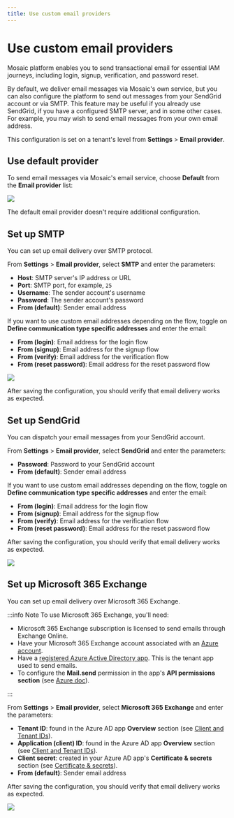 ```yaml
---
title: Use custom email providers
---
```


# Use custom email providers

Mosaic platform enables you to send transactional email for essential IAM journeys, including login, signup, verification, and password reset. 

By default, we deliver email messages via Mosaic's own service, but you can also configure the platform to send out messages from your SendGrid account or via SMTP. This feature may be useful if you already use SendGrid, if you have a configured SMTP server, and in some other cases. For example, you may wish to send email messages from your own email address.  

This configuration is set on a tenant's level from **Settings** > **Email provider**.

## Use default provider 

To send email messages via Mosaic's email service, choose **Default** from the **Email provider** list:

![](../../images/UserID/email_default.png)  

The default email provider doesn't require additional configuration.  

## Set up SMTP

You can set up email delivery over SMTP protocol.  

From **Settings** > **Email provider**, select **SMTP** and enter the parameters:  
- **Host**: SMTP server's IP address or URL  
- **Port**: SMTP port, for example, `25` 
- **Username**: The sender account's username  
- **Password**: The sender account's password  
- **From (default)**: Sender email address  

If you want to use custom email addresses depending on the flow, toggle on **Define communication type specific addresses** and enter the email: 
* **From (login)**: Email address for the login flow  
* **From (signup)**: Email address for the signup flow  
* **From (verify)**: Email address for the verification flow   
* **From (reset password)**: Email address for the reset password flow   

![](../../images/UserID/email_smtp.png)  

After saving the configuration, you should verify that email delivery works as expected.  

## Set up SendGrid

You can dispatch your email messages from your SendGrid account. 

From **Settings** > **Email provider**, select **SendGrid** and enter the parameters:  
- **Password**: Password to your SendGrid account
- **From (default)**: Sender email address  

If you want to use custom email addresses depending on the flow, toggle on **Define communication type specific addresses** and enter the email: 
* **From (login)**: Email address for the login flow  
* **From (signup)**: Email address for the signup flow  
* **From (verify)**: Email address for the verification flow   
* **From (reset password)**: Email address for the reset password flow   

After saving the configuration, you should verify that email delivery works as expected.  

![](../../images/UserID/email_sendgrid.png)  

## Set up Microsoft 365 Exchange

You can set up email delivery over Microsoft 365 Exchange.

:::info Note
To use Microsoft 365 Exchange, you'll need:
- Microsoft 365 Exchange subscription is licensed to send emails through Exchange Online.
- Have your Microsoft 365 Exchange account associated with an [Azure account](https://azure.microsoft.com/en-us/).
- Have a [registered Azure Active Directory app](https://learn.microsoft.com/en-us/azure/healthcare-apis/register-application#register-a-new-application). This is the tenant app used to send emails.
- To configure the **Mail.send** permission in the app's **API permissions section** (see [Azure doc](https://learn.microsoft.com/en-us/azure/healthcare-apis/register-application#api-permissions)).

:::

From **Settings** > **Email provider**, select **Microsoft 365 Exchange** and enter the parameters:  
- **Tenant ID**: found in the Azure AD app **Overview** section (see [Client and Tenant IDs](https://learn.microsoft.com/en-us/azure/healthcare-apis/register-application#application-id-client-id)). 
- **Application (client) ID**: found in the Azure AD app **Overview** section (see [Client and Tenant IDs](https://learn.microsoft.com/en-us/azure/healthcare-apis/register-application#application-id-client-id)). 
- **Client secret**: created in your Azure AD app's **Certificate & secrets** section (see [Certificate & secrets](https://learn.microsoft.com/en-us/azure/healthcare-apis/register-application#certificates--secrets)).
- **From (default)**: Sender email address

After saving the configuration, you should verify that email delivery works as expected.  

![](../../images/UserID/Microsoft365-setup.png)  
